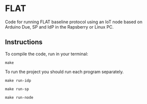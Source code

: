 # FLAT

Code for running FLAT baseline protocol using an IoT node based on Arduino Due, SP and IdP in the Rapsberry or Linux PC.

## Instructions

To compile the code, run in your terminal:

`make`

To run the project you should run each program separately.

`make run-idp`

`make run-sp`

`make run-node`

